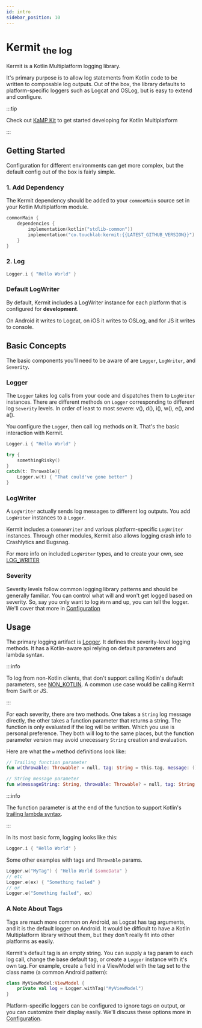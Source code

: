 ```yaml
---
id: intro
sidebar_position: 10
---
```


# Kermit <sub>the log</sub>

Kermit is a Kotlin Multiplatform logging library.

It's primary purpose is to allow log statements from Kotlin code to be written to composable log outputs. Out of the box, the library defaults to platform-specific loggers such as Logcat and OSLog, but is easy to extend and configure.

:::tip

Check out [KaMP Kit](https://github.com/touchlab/KaMPKit) to get started developing for Kotlin Multiplatform

:::

## Getting Started

Configuration for different environments can get more complex, but the default config out of the box is fairly simple.

### 1. Add Dependency

The Kermit dependency should be added to your `commonMain` source set in your Kotlin Multiplatform module.

```kotlin
commonMain {
    dependencies {
        implementation(kotlin("stdlib-common"))
        implementation("co.touchlab:kermit:{{LATEST_GITHUB_VERSION}}") //Add latest version
    }
}
```

### 2. Log

```kotlin
Logger.i { "Hello World" }
```

### Default LogWriter

By default, Kermit includes a LogWriter instance for each platform that is configured for **development**.

On Android it writes to Logcat, on iOS it writes to OSLog, and for JS it writes to console.

## Basic Concepts

The basic components you'll need to be aware of are `Logger`, `LogWriter`, and `Severity`.

### Logger

The `Logger` takes log calls from your code and dispatches them to `LogWriter` instances. There are different methods
on `Logger` corresponding to different log `Severity` levels. In order of least to most severe: v(), d(), i(), w(), e(), and a().

You configure the `Logger`, then call log methods on it. That's the basic interaction with Kermit.

```kotlin
Logger.i { "Hello World" }

try {
    somethingRisky()
}
catch(t: Throwable){
    Logger.w(t) { "That could've gone better" }
}
```

### LogWriter

A `LogWriter` actually sends log messages to different log outputs. You add `LogWriter` instances to a `Logger`.

Kermit includes a `CommonWriter` and various platform-specific `LogWriter` instances. Through other modules, Kermit also allows logging crash info to Crashlytics and Bugsnag.

For more info on included `LogWriter` types, and to create your own, see [LOG_WRITER](details/LOG_WRITER.md)

### Severity

Severity levels follow common logging library patterns and should be generally familiar. You can control what will and won't get logged based on severity. So, say you only want to log `Warn` and up, you can tell the logger. We'll cover that more in [Configuration](#Configuration)

## Usage

The primary logging artifact is [Logger](https://github.com/touchlab/Kermit/blob/kpg/api_reformat2/kermit/src/commonMain/kotlin/co/touchlab/kermit/Logger.kt). It defines the severity-level logging methods. It has a Kotlin-aware api relying on default parameters and lambda syntax.

:::info

To log from non-Kotlin clients, that don't support calling Kotlin's default parameters, see [NON_KOTLIN](configuration/NON_KOTLIN.md). A common use case would be calling Kermit from Swift or JS.

:::

For each severity, there are two methods. One takes a `String` log message directly, the other takes a function parameter that returns a string. The function is only evaluated if the log will be written. Which you use is personal preference. They both will log to the same places, but the function parameter version may avoid unecessary `String` creation and evaluation.

Here are what the `w` method definitions look like:

```kotlin
// Trailing function parameter
fun w(throwable: Throwable? = null, tag: String = this.tag, message: () -> String)

// String message parameter
fun w(messageString: String, throwable: Throwable? = null, tag: String = this.tag)
```

:::info

The function parameter is at the end of the function to support Kotlin's [trailing lambda syntax](https://kotlinlang.org/docs/lambdas.html#passing-trailing-lambdas).

:::

In its most basic form, logging looks like this:

```kotlin
Logger.i { "Hello World" }
```

Some other examples with tags and `Throwable` params.

```kotlin
Logger.w("MyTag") { "Hello World $someData" }
// etc
Logger.e(ex) { "Something failed" }
// or
Logger.e("Something failed", ex)
```

### A Note About Tags

Tags are much more common on Android, as Logcat has tag arguments, and it is the default logger on Android. It would be difficult to have a Kotlin Multiplatform library without them, but they don't really fit into other platforms as easily.

Kermit's default tag is an empty string. You can supply a tag param to each log call, change the base default tag, or create a `Logger` instance with it's own tag. For example, create a field in a ViewModel with the tag set to the class name (a common Android pattern):

```kotlin
class MyViewModel:ViewModel {
	private val log = Logger.withTag("MyViewModel")
}
```

Platform-specific loggers can be configured to ignore tags on output, or you can customize their display easily. We'll discuss these options more in [Configuration](/configuration/index.md).
